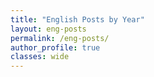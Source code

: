 ```yaml
---
title: "English Posts by Year"
layout: eng-posts
permalink: /eng-posts/
author_profile: true
classes: wide
---
```

